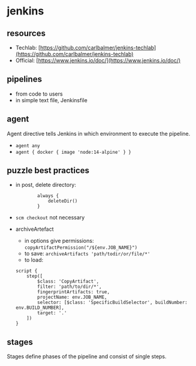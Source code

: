 # jenkins

## resources

* Techlab: [https://github.com/carlbalmer/jenkins-techlab](https://github.com/carlbalmer/jenkins-techlab)
* Official: [https://www.jenkins.io/doc/](https://www.jenkins.io/doc/)

## pipelines

* from code to users
* in simple text file, Jenkinsfile

## agent

Agent directive tells Jenkins in which environment to execute the pipeline.

* `agent any`
* `agent { docker { image 'node:14-alpine' } }`

## puzzle best practices

* in post, delete directory:

  ```text
          always {
              deleteDir()
          }
  ```

* `scm checkout` not necessary
* archiveArtefact

  * in options give permissions:  `copyArtifactPermission("/${env.JOB_NAME}")`
  * to save: `archiveArtifacts 'path/todir/or/file/*'`
  * to load:

  ```text
  script {
      step([
          $class: 'CopyArtifact',
          filter: 'path/to/dir/*',
          fingerprintArtifacts: true,
          projectName: env.JOB_NAME,
          selector: [$class: 'SpecificBuildSelector', buildNumber: env.BUILD_NUMBER],
          target: '.'
      ])
  }
  ```

## stages

Stages define phases of the pipeline and consist of single steps.

